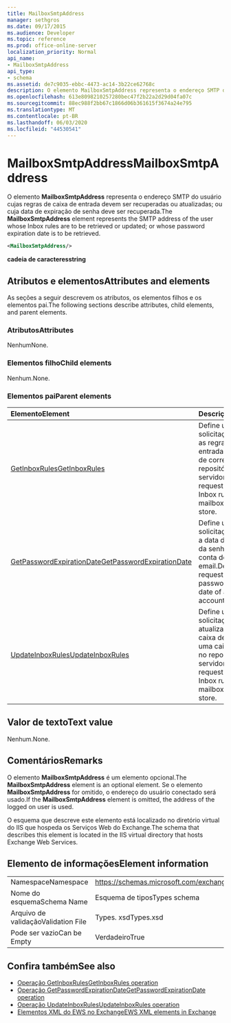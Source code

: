 ```yaml
---
title: MailboxSmtpAddress
manager: sethgros
ms.date: 09/17/2015
ms.audience: Developer
ms.topic: reference
ms.prod: office-online-server
localization_priority: Normal
api_name:
- MailboxSmtpAddress
api_type:
- schema
ms.assetid: de7c9035-ebbc-4473-ac14-3b22ce62768c
description: O elemento MailboxSmtpAddress representa o endereço SMTP do usuário cujas regras de caixa de entrada devem ser recuperadas ou atualizadas; ou cuja data de expiração de senha deve ser recuperada.
ms.openlocfilehash: 613e8098210257280bec47f2b22a2d29d04fa07c
ms.sourcegitcommit: 88ec988f2bb67c1866d06b361615f3674a24e795
ms.translationtype: MT
ms.contentlocale: pt-BR
ms.lasthandoff: 06/03/2020
ms.locfileid: "44530541"
---
```

# <a name="mailboxsmtpaddress"></a><span data-ttu-id="efcad-103">MailboxSmtpAddress</span><span class="sxs-lookup"><span data-stu-id="efcad-103">MailboxSmtpAddress</span></span>

<span data-ttu-id="efcad-104">O elemento **MailboxSmtpAddress** representa o endereço SMTP do usuário cujas regras de caixa de entrada devem ser recuperadas ou atualizadas; ou cuja data de expiração de senha deve ser recuperada.</span><span class="sxs-lookup"><span data-stu-id="efcad-104">The **MailboxSmtpAddress** element represents the SMTP address of the user whose Inbox rules are to be retrieved or updated; or whose password expiration date is to be retrieved.</span></span> 
  
```XML
<MailboxSmtpAddress/>
```

<span data-ttu-id="efcad-105">**cadeia de caracteres**</span><span class="sxs-lookup"><span data-stu-id="efcad-105">**string**</span></span>

## <a name="attributes-and-elements"></a><span data-ttu-id="efcad-106">Atributos e elementos</span><span class="sxs-lookup"><span data-stu-id="efcad-106">Attributes and elements</span></span>

<span data-ttu-id="efcad-107">As seções a seguir descrevem os atributos, os elementos filhos e os elementos pai.</span><span class="sxs-lookup"><span data-stu-id="efcad-107">The following sections describe attributes, child elements, and parent elements.</span></span>
  
### <a name="attributes"></a><span data-ttu-id="efcad-108">Atributos</span><span class="sxs-lookup"><span data-stu-id="efcad-108">Attributes</span></span>

<span data-ttu-id="efcad-109">Nenhum</span><span class="sxs-lookup"><span data-stu-id="efcad-109">None.</span></span>
  
### <a name="child-elements"></a><span data-ttu-id="efcad-110">Elementos filho</span><span class="sxs-lookup"><span data-stu-id="efcad-110">Child elements</span></span>

<span data-ttu-id="efcad-111">Nenhum.</span><span class="sxs-lookup"><span data-stu-id="efcad-111">None.</span></span>
  
### <a name="parent-elements"></a><span data-ttu-id="efcad-112">Elementos pai</span><span class="sxs-lookup"><span data-stu-id="efcad-112">Parent elements</span></span>

|<span data-ttu-id="efcad-113">**Elemento**</span><span class="sxs-lookup"><span data-stu-id="efcad-113">**Element**</span></span>|<span data-ttu-id="efcad-114">**Descrição**</span><span class="sxs-lookup"><span data-stu-id="efcad-114">**Description**</span></span>|
|:-----|:-----|
|[<span data-ttu-id="efcad-115">GetInboxRules</span><span class="sxs-lookup"><span data-stu-id="efcad-115">GetInboxRules</span></span>](getinboxrules.md) <br/> |<span data-ttu-id="efcad-116">Define uma solicitação para obter as regras de caixa de entrada em uma caixa de correio no repositório do servidor.</span><span class="sxs-lookup"><span data-stu-id="efcad-116">Defines a request to get the Inbox rules on a mailbox in the server store.</span></span>  <br/> |
|[<span data-ttu-id="efcad-117">GetPasswordExpirationDate</span><span class="sxs-lookup"><span data-stu-id="efcad-117">GetPasswordExpirationDate</span></span>](getpasswordexpirationdate.md) <br/> |<span data-ttu-id="efcad-118">Define uma solicitação para obter a data de expiração da senha de uma conta de email.</span><span class="sxs-lookup"><span data-stu-id="efcad-118">Defines a request to get the password expiration date of an email account.</span></span>  <br/> |
|[<span data-ttu-id="efcad-119">UpdateInboxRules</span><span class="sxs-lookup"><span data-stu-id="efcad-119">UpdateInboxRules</span></span>](updateinboxrules.md) <br/> |<span data-ttu-id="efcad-120">Define uma solicitação para atualizar as regras de caixa de entrada em uma caixa de correio no repositório do servidor.</span><span class="sxs-lookup"><span data-stu-id="efcad-120">Defines a request to update the Inbox rules in a mailbox in the server store.</span></span>  <br/> |
   
## <a name="text-value"></a><span data-ttu-id="efcad-121">Valor de texto</span><span class="sxs-lookup"><span data-stu-id="efcad-121">Text value</span></span>

<span data-ttu-id="efcad-122">Nenhum.</span><span class="sxs-lookup"><span data-stu-id="efcad-122">None.</span></span>
  
## <a name="remarks"></a><span data-ttu-id="efcad-123">Comentários</span><span class="sxs-lookup"><span data-stu-id="efcad-123">Remarks</span></span>

<span data-ttu-id="efcad-124">O elemento **MailboxSmtpAddress** é um elemento opcional.</span><span class="sxs-lookup"><span data-stu-id="efcad-124">The **MailboxSmtpAddress** element is an optional element.</span></span> <span data-ttu-id="efcad-125">Se o elemento **MailboxSmtpAddress** for omitido, o endereço do usuário conectado será usado.</span><span class="sxs-lookup"><span data-stu-id="efcad-125">If the **MailboxSmtpAddress** element is omitted, the address of the logged on user is used.</span></span> 
  
<span data-ttu-id="efcad-126">O esquema que descreve este elemento está localizado no diretório virtual do IIS que hospeda os Serviços Web do Exchange.</span><span class="sxs-lookup"><span data-stu-id="efcad-126">The schema that describes this element is located in the IIS virtual directory that hosts Exchange Web Services.</span></span>
  
## <a name="element-information"></a><span data-ttu-id="efcad-127">Elemento de informações</span><span class="sxs-lookup"><span data-stu-id="efcad-127">Element information</span></span>

|||
|:-----|:-----|
|<span data-ttu-id="efcad-128">Namespace</span><span class="sxs-lookup"><span data-stu-id="efcad-128">Namespace</span></span>  <br/> |https://schemas.microsoft.com/exchange/services/2006/types  <br/> |
|<span data-ttu-id="efcad-129">Nome do esquema</span><span class="sxs-lookup"><span data-stu-id="efcad-129">Schema Name</span></span>  <br/> |<span data-ttu-id="efcad-130">Esquema de tipos</span><span class="sxs-lookup"><span data-stu-id="efcad-130">Types schema</span></span>  <br/> |
|<span data-ttu-id="efcad-131">Arquivo de validação</span><span class="sxs-lookup"><span data-stu-id="efcad-131">Validation File</span></span>  <br/> |<span data-ttu-id="efcad-132">Types. xsd</span><span class="sxs-lookup"><span data-stu-id="efcad-132">Types.xsd</span></span>  <br/> |
|<span data-ttu-id="efcad-133">Pode ser vazio</span><span class="sxs-lookup"><span data-stu-id="efcad-133">Can be Empty</span></span>  <br/> |<span data-ttu-id="efcad-134">Verdadeiro</span><span class="sxs-lookup"><span data-stu-id="efcad-134">True</span></span>  <br/> |
   
## <a name="see-also"></a><span data-ttu-id="efcad-135">Confira também</span><span class="sxs-lookup"><span data-stu-id="efcad-135">See also</span></span>

- [<span data-ttu-id="efcad-136">Operação GetInboxRules</span><span class="sxs-lookup"><span data-stu-id="efcad-136">GetInboxRules operation</span></span>](getinboxrules-operation.md)
- [<span data-ttu-id="efcad-137">Operação GetPasswordExpirationDate</span><span class="sxs-lookup"><span data-stu-id="efcad-137">GetPasswordExpirationDate operation</span></span>](getpasswordexpirationdate-operation.md)
- [<span data-ttu-id="efcad-138">Operação UpdateInboxRules</span><span class="sxs-lookup"><span data-stu-id="efcad-138">UpdateInboxRules operation</span></span>](updateinboxrules-operation.md)
- [<span data-ttu-id="efcad-139">Elementos XML do EWS no Exchange</span><span class="sxs-lookup"><span data-stu-id="efcad-139">EWS XML elements in Exchange</span></span>](ews-xml-elements-in-exchange.md)

